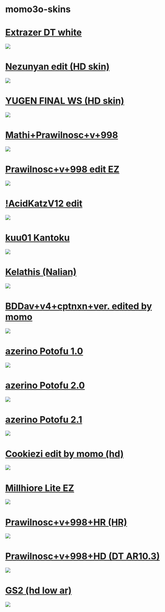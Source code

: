 # momo3o-skins

# [Extrazer DT white](https://github.com/sailornekochan/momo3o-skins/raw/main/osk/Extrazer%20DT%20white.osk)
![](https://github.com/sailornekochan/momo3o-skins/blob/main/img/Extrazer%20DT%20white.png?raw=true)

# [Nezunyan edit (HD skin)](https://github.com/sailornekochan/momo3o-skins/raw/main/osk/Nezunyan%20edit.osk)
![](https://github.com/sailornekochan/momo3o-skins/blob/main/img/Nezunyan_edit.png?raw=true)

# [YUGEN FINAL WS (HD skin)](https://github.com/sailornekochan/momo3o-skins/raw/main/osk/YUGEN%20FINAL%20WS%20(HD%20skin))
![](https://github.com/sailornekochan/momo3o-skins/blob/main/img/YUGEN%20FINAL%20WS%20(HD%20skin).png?raw=true)

# [Mathi+Prawilnosc+v+998](https://github.com/sailornekochan/momo3o-skins/raw/main/osk/Mathi%2BPrawilnosc%2Bv%2B998.osk)
![](https://github.com/sailornekochan/momo3o-skins/blob/main/img/Mathi+Prawilnosc+v+998.png?raw=true)

# [Prawilnosc+v+998 edit EZ](https://github.com/sailornekochan/momo3o-skins/raw/main/osk/Prawilnosc%2Bv%2B998%20edit%20EZ.osk)
![](https://github.com/sailornekochan/momo3o-skins/blob/main/img/Prawilnosc+v+998%20edit%20EZ.png?raw=true)

# [!AcidKatzV12 edit](https://github.com/sailornekochan/momo3o-skins/raw/main/osk/!AcidKatzV12%20edit.osk)
![](https://github.com/sailornekochan/momo3o-skins/blob/main/img/!AcidKatzV12%20edit.png?raw=true)

# [kuu01 Kantoku](https://github.com/sailornekochan/momo3o-skins/raw/main/osk/kuu01%20Kantoku.osk)
![](https://github.com/sailornekochan/momo3o-skins/blob/main/img/kuu01%20Kantoku.png?raw=true)

# [Kelathis (Nalian)](https://github.com/sailornekochan/momo3o-skins/raw/main/osk/Kelathis%20(Nalian).rar)
![](https://github.com/sailornekochan/momo3o-skins/blob/main/img/Kelathis%20(Nalian).png?raw=true)

# [BDDav+v4+cptnxn+ver. edited by momo](https://github.com/sailornekochan/momo3o-skins/raw/main/osk/BDDav%2Bv4%2Bcptnxn%2Bver.%20edited%20by%20momo.osk)
![](https://github.com/sailornekochan/momo3o-skins/blob/main/img/BDDav+v4+cptnxn+ver.%20edited%20by%20momo.png?raw=true)

# [azerino Potofu 1.0](https://github.com/sailornekochan/momo3o-skins/raw/main/osk/azerino%20Potofu.osk)
![](https://github.com/sailornekochan/momo3o-skins/raw/main/img/azerino%20Potofu.jpg)

# [azerino Potofu 2.0](https://github.com/sailornekochan/momo3o-skins/raw/main/osk/azerino%20Potofu%202.0.osk)
![](https://github.com/sailornekochan/momo3o-skins/blob/main/img/azerino%20Potofu%202.0.jpg?raw=true)

# [azerino Potofu 2.1](https://github.com/sailornekochan/momo3o-skins/raw/main/osk/azerino%20Potofu%202.1.osk)
![](https://github.com/sailornekochan/momo3o-skins/blob/main/img/azerino%20Potofu%202.1.png?raw=true)

# [Cookiezi edit by momo (hd)](https://github.com/sailornekochan/momo3o-skins/raw/main/osk/Cookiezi%20edit%20by%20momo.osk)
![](https://github.com/sailornekochan/momo3o-skins/blob/main/img/Cookiezi%20edit%20by%20momo.osk.png?raw=true)

# [Millhiore Lite EZ](https://github.com/sailornekochan/momo3o-skins/raw/main/osk/Millhiore%20Lite%20EZ.osk)
![](https://github.com/sailornekochan/momo3o-skins/blob/main/img/Millhiore%20Lite%20EZ.jpg?raw=true)

# [Prawilnosc+v+998+HR (HR)](https://github.com/sailornekochan/momo3o-skins/raw/main/osk/Prawilnosc%2Bv%2B998%2BHR.osk)
![](https://github.com/sailornekochan/momo3o-skins/blob/main/img/Prawilnosc+v+998+HR.png?raw=true)

# [Prawilnosc+v+998+HD (DT AR10.3)](https://github.com/sailornekochan/momo3o-skins/raw/main/osk/Prawilnosc%2Bv%2B998%2BHD.osk)
![](https://github.com/sailornekochan/momo3o-skins/blob/main/img/Prawilnosc+v+998+HD.png?raw=true)

# [GS2 (hd low ar)](https://github.com/sailornekochan/momo3o-skins/raw/main/osk/GS2.osk)
![](https://github.com/sailornekochan/momo3o-skins/blob/main/img/GS2.png?raw=true)

